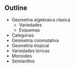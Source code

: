 ## Outline

- Geometria algebraica clasica
  - Variedades
  - Esquemas
- Categorias
- Geometria conmutativa
- Geometria tropical
- Variedades toricas
- Monoides
- Semianillos
